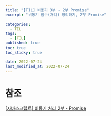 ```yaml
---
title: "[TIL] 비동기 3부 ~ 2부 Promise"
excerpt: "비동기 함수(처리) 정리하기, 2부 Promise"

categories:
  - TIL
tags:
  - [TIL]
published: true
toc: true
toc_sticky: true

date: 2022-07-24
last_modified_at: 2022-07-24
---
```


#

# 참조

[[자바스크립트] 비동기 처리 2부 - Promise](https://www.daleseo.com/js-async-promise/)
